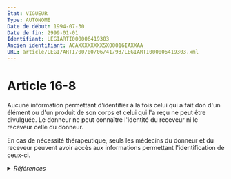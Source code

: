 ```yaml
---
État: VIGUEUR
Type: AUTONOME
Date de début: 1994-07-30
Date de fin: 2999-01-01
Identifiant: LEGIARTI000006419303
Ancien identifiant: ACAXXXXXXXX5X00016IAXXAA
URL: article/LEGI/ARTI/00/00/06/41/93/LEGIARTI000006419303.xml
---
```


<h1>Article 16-8</h1>

Aucune information permettant d'identifier à la fois celui qui a fait don d'un
élément ou d'un produit de son corps et celui qui l'a reçu ne peut être
divulguée. Le donneur ne peut connaître l'identité du receveur ni le receveur
celle du donneur.<br />

En cas de nécessité thérapeutique, seuls les médecins du donneur et du receveur
peuvent avoir accès aux informations permettant l'identification de ceux-ci.


<details>
  <summary><em>Références</em></summary>

  <h2>Articles faisant référence à l'article</h2>
  
  <ul>
    <li>
      <a href="https://legal.tricoteuses.fr//redirection/LEGIARTI000006727565?vers=git&vers=legifrance">Arrêté du 12 janvier 1999 relatif aux règles de bonnes pratiques cliniques et biologiques en assistance médicale à la procréation - article ANNEXE AUTONOME ABROGE, en vigueur du 1999-02-28 au 2008-05-24</a> CITATION source
    </li>
    <li>
      <a href="https://legal.tricoteuses.fr//redirection/LEGIARTI000006284447?vers=git&vers=legifrance">LOI no 94-653 du 29 juillet 1994 relative au respect du corps humain - article 3 ENTIEREMENT_MODIF</a> CREATION cible
    </li>
  </ul>
  
  <h2>Textes faisant référence à l'article</h2>
  
  <ul>
    <li>
      <a href="https://legal.tricoteuses.fr//redirection/JORFTEXT000000549619?vers=git&vers=legifrance">LOI no 94-653 du 29 juillet 1994 relative au respect du corps humain</a> SPEC_APPLI cible
    </li>
  </ul>
  
  <h2>Références faites par l'article</h2>
  
  <ul>
    <li>
      CODIFICATION source Loi 1803-03-08
    </li>
    <li>
      1994-07-29 SPEC_APPLI source <a href="https://legal.tricoteuses.fr//redirection/JORFTEXT000000549619?vers=git&vers=legifrance">LOI no 94-653 du 29 juillet 1994 relative au respect du corps humain</a>
    </li>
    <li>
      1994-07-29 CREATION source <a href="https://legal.tricoteuses.fr//redirection/LEGIARTI000006284447?vers=git&vers=legifrance">LOI no 94-653 du 29 juillet 1994 relative au respect du corps humain - article 3 ENTIEREMENT_MODIF</a>
    </li>
    <li>
      1999-01-12 CITATION cible <a href="https://legal.tricoteuses.fr//redirection/LEGIARTI000006727565?vers=git&vers=legifrance">Arrêté du 12 janvier 1999 relatif aux règles de bonnes pratiques cliniques et biologiques en assistance médicale à la procréation - article ANNEXE AUTONOME ABROGE, en vigueur du 1999-02-28 au 2008-05-24</a>
    </li>
  </ul>
</details>
